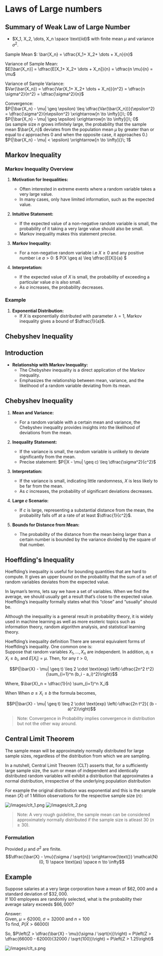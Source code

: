 # Laws of Large numbers

## Summary of Weak Law of Large Number  

- $X_1, X_2, \dots, X_n \space \text{iid}$ with finite mean $\mu$ and variance $\sigma^2$.  

Sample Mean $: \bar{X_n} = \dfrac{X_1+ X_2+ \dots + X_n}{n}$    

Variance of Sample Mean:  
$E[\bar{X_n}] = \dfrac{E[X_1+ X_2+ \dots + X_n]}{n} = \dfrac{n \mu}{n} = \mu$    

Variance of Sample Variance:  
$Var(\bar{X_n}) = \dfrac{Var(X_1+ X_2+ \dots + X_n)}{n^2} = \dfrac{n \sigma^2}{n^2} = \dfrac{\sigma^2}{n}$  

Convergence:  
$P(|\bar{X_n} - \mu| \geq \epsilon) \leq \dfrac{Var(\bar{X_n})}{\epsilon^2} = \dfrac{\sigma^2}{n\epsilon^2} \xrightarrow[n \to \infty]{}\; 0$  
$P(|\bar{X_n} - \mu| \geq \epsilon) \xrightarrow[n \to \infty]{}\; 0$  
(as sample size $n$ grows infinitely large, the probability that the sample mean $\bar{X_n}$ deviates from the population mean $\mu$ by greater than or equal to $\epsilon$ approaches 0 and when the opposite case, it approaches $0$.)  
$P(|\bar{X_n} - \mu| < \epsilon) \xrightarrow[n \to \infty]{}\; 1$  


## Markov Inequality

### Markov Inequality Overview
1. **Motivation for Inequalities:**
   - Often interested in extreme events where a random variable takes a very large value.
   - In many cases, only have limited information, such as the expected value.

2. **Intuitive Statement:**
   - If the expected value of a non-negative random variable is small, the probability of it taking a very large value should also be small.
   - Markov inequality makes this statement precise.

3. **Markov Inequality:**
   - For a non-negative random variable i.e $X \geq 0$ and any positive number i.e $a > 0:$
     $ P(X \geq a) \leq \dfrac{E[X]}{a} $

4. **Interpretation:**
   - If the expected value of $X$ is small, the probability of exceeding a particular value $a$ is also small.
   - As $a$ increases, the probability decreases.

### Example

1. **Exponential Distribution:**
   - If $X$ is exponentially distributed with parameter $\lambda = 1$, Markov inequality gives a bound of $\dfrac{1}{a}$.  

## Chebyshev Inequality

## Introduction

- **Relationship with Markov Inequality:**
  - The Chebyshev inequality is a direct application of the Markov inequality.
  - Emphasizes the relationship between mean, variance, and the likelihood of a random variable deviating from its mean.

## Chebyshev Inequality

1. **Mean and Variance:**
   - For a random variable with a certain mean and variance, the Chebyshev inequality provides insights into the likelihood of deviations from the mean.

2. **Inequality Statement:**
   - If the variance is small, the random variable is unlikely to deviate significantly from the mean.
   - Precise statement: $P(|X - \mu| \geq c) \leq \dfrac{\sigma^2}{c^2}$

3. **Interpretation:**
   - If the variance is small, indicating little randomness, $X$ is less likely to be far from the mean.
   - As $c$ increases, the probability of significant deviations decreases.

4. **Large $c$ Scenario:**
   - If $c$ is large, representing a substantial distance from the mean, the probability falls off at a rate of at least $\dfrac{1}{c^2}$.

5. **Bounds for Distance from Mean:**
   - The probability of the distance from the mean being larger than a certain number is bounded by the variance divided by the square of that number.  

## Hoeffding's Inequality  

Hoeffding’s inequality is useful for bounding quantities that are hard to compute. It gives an upper bound on the probability that the sum of a set of random variables deviates from the expected value.

In layman’s terms, lets say we have a set of variables. When we find the average, we should usually get a result that’s close to the expected value. Hoeffding’s inequality formally states what this “close” and “usually” should be.

Although the inequality is a general result in probability theory, it is widely used in machine learning as well as more esoteric topics such as information theory, random algorithm analysis, and statistical learning theory.

Hoeffding’s inequality definition
There are several equivalent forms of Hoeffding’s inequality. One common one is:  
Suppose that random variables $X_1, \dots , X_n$ are independent. In addition, $a_i \leq X_i \leq b_i$, and $E[X_i] = \mu$. Then, for any $t > 0$,  

$$P(|\bar{X} - \mu| \geq t) \leq 2 \cdot \text{exp} \left(-\dfrac{2n^2 t^2}{\sum_{i=1}^n (b_i - a_i)^2}\right)$$  

Where, $\bar{X}_n = \dfrac{1}{n} \sum_{i=1}^n X_i$  

When When $a \leq X_i \leq b$ the formula becomes,  

$$P(|\bar{X} - \mu| \geq t) \leq 2 \cdot \text{exp} \left(-\dfrac{2n t^2}{ (b - a)^2}\right)$$  

> Note: Convergence in Probability implies convergence in distribution but not the other way around. 

## Central Limit Theorem  
The sample mean will be approximately normally distributed for large sample sizes, regardless of the distribution from which we are sampling.  

In a nutshell, Central Limit Theorem (CLT) asserts that, for a sufficiently large sample size, the sum or mean of independent and identically distributed random variables will exhibit a distribution that approximates a normal distribution, irrespective of the underlying population distribution

For example the original distribution was exponential and this is the sample mean ($\bar{X}$) of 1 Million observations for the respective sample size ($n$):  

![/images/clt_1.png](./images/clt_1.png)
![/images/clt_2.png](./images/clt_2.png)   

> Note: A very rough guideline, the sample mean can be considered approximately normally distributed if the sample size is atleast 30 $(n \geq 30)$.  

### Formulation  
Provided $\mu$ and $\sigma^2$ are finite.
$$\dfrac{\bar{X} - \mu}{\sigma / \sqrt{n}} \xrightarrow{\text{}} \mathcal{N}(0, 1) \space \text{as} \space n \to \infty$$    

## Example  
Suppose salaries at a very large corporation have a mean of $\$62,000$ and a standard deviation of $\$32,000$.  
If 100 employees are randomly selected, what is the probability their average salary exceeds $\$66,000$?  

Answer:  
Given, $\mu = 62000$, $\sigma = 32000$ and $n = 100$   
To find, $P(\bar{X} > 66000)$ 

So, $P\left(Z > \dfrac{\bar{X} - \mu}{\sigma / \sqrt{n}}\right) = P\left(Z > \dfrac{66000 - 62000}{32000 / \sqrt{100}}\right) = P\left(Z > 1.25\right)$  

![/images/clt_s.png](./images/clt_s.png)




